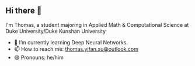 ## Hi there 👋

I'm Thomas, a student majoring in Applied Math & Computational Science at Duke University/Duke Kunshan University

- 🌱 I’m currently learning Deep Neural Networks.
- 📫 How to reach me: thomas.yifan.xu@outlook.com
- 😄 Pronouns: he/him

<!--
**Thomas-Yifan-Xu/Thomas-Yifan-Xu** is a ✨ _special_ ✨ repository because its `README.md` (this file) appears on your GitHub profile.

Here are some ideas to get you started:

- 🔭 I’m currently working on ...
- 🌱 I’m currently learning ...
- 👯 I’m looking to collaborate on ...
- 🤔 I’m looking for help with ...
- 💬 Ask me about ...
- 📫 How to reach me: ...
- 😄 Pronouns: ...
- ⚡ Fun fact: ...
-->
